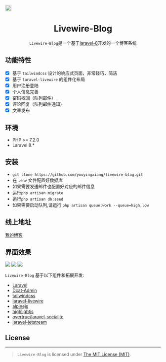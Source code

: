[<img src="https://api.gitsponsors.com/api/badge/img?id=299173744" height="20">](https://api.gitsponsors.com/api/badge/link?p=2rzCd7EtpD80mHPmL+EJe3bzMTz2w98A+Wob+YMvZd0g2liREJ/dQfC/tNF35GDdm1MRsltWH+U61di58Iczrw==)
<h1 align="center"> Livewire-Blog </h1>
<p align="center"><code>Livewire-Blog</code>是一个基于<a href="https://learnku.com/docs/laravel/8.x" target="_blank">laravel-8</a>开发的一个博客系统</p>

## 功能特性
- [x] 基于 `tailwindcss` 设计的响应式页面，非常轻巧，简洁
- [x] 基于 `laravel-livewire` 的组件化布局
- [x] 用户注册登陆
- [x] 个人信息完善
- [x] 密码找回（队列邮件）
- [x] 评论回复（队列邮件通知）
- [x] 文章发布

## 环境
 - PHP >= 7.2.0
 - Laravel 8.* 
 
## 安装
 
- ```git clone https://github.com/youyingxiang/livewire-blog.git```
- 在 `.env` 文件配置好数据库
- 如果需要发送邮件也配置好对应的邮件信息
- 运行```php artisan migrate ```
- 运行```php artisan db:seed```
- 如果需要启动队列,请运行 ```php artisan queue:work --queue=high,low```

## 线上地址
[我的博客](https://blog.you-tang.com/) 

## 界面效果

![](https://cdn.learnku.com/uploads/images/202010/09/43464/V7XX6ccZqp.png!large)
![](https://cdn.learnku.com/uploads/images/202010/09/43464/DyUDznuBWF.png!large)
![](https://cdn.learnku.com/uploads/images/202010/09/43464/OglgUzw9Hy.png!large)

`Livewire-Blog` 基于以下组件和拓展开发:

+ [Laravel](https://laravel.com/)
+ [Dcat-Admin](http://www.dcatadmin.com/docs/master/introduction.html)
+ [tailwindcss](https://tailwindcss.com/)
+ [laravel-livewire](https://laravel-livewire.com/)
+ [alpinejs](https://github.com/alpinejs/alpine/)
+ [highlightjs](https://highlightjs.org/)
+ [overtrue/laravel-socialite](https://github.com/overtrue/laravel-socialite)
+ [laravel-jetstream](https://jetstream.laravel.com/)

## License
------------
>`Livewire-Blog` is licensed under [The MIT License (MIT)](LICENSE).
